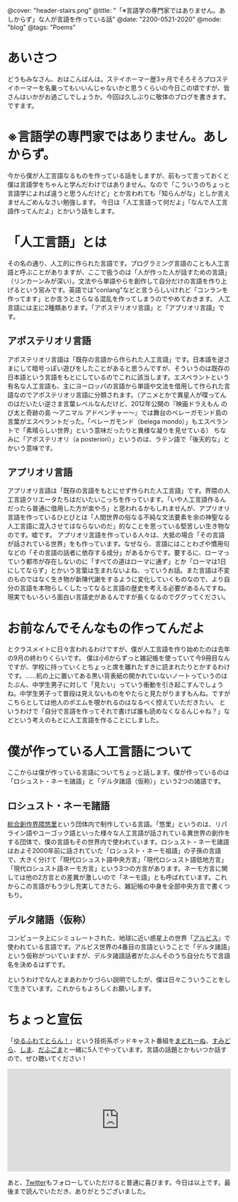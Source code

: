 @cover: "header-stairs.png"
@title: "「※言語学の専門家ではありません。あしからず」な人が言語を作っている話"
@date: "2200-0521-2020"
@mode: "blog"
@tags: "Poems"

# あいさつ
どうもみなさん、おはこんばんは。ステイホーマー歴3ヶ月でそろそろプロステイホーマーを名乗ってもいいんじゃないかと思うくらいの今日この頃ですが、皆さんはいかがお過ごしでしょうか。今回は久しぶりに敬体のブログを書きます。ですます。

# ※言語学の専門家ではありません。あしからず。
今から僕が人工言語なるものを作っている話をしますが、前もって言っておくと僕は言語学をちゃんと学んだわけではありません。なので「こういうのちょっと言語学によれば違うと思うんだけど」とか言われても「知らんがな」としか言えませんごめんなさい勉強します。
今日は「人工言語って何だよ」「なんで人工言語作ってんだよ」とかいう話をします。

# 「人工言語」とは
その名の通り、人工的に作られた言語です。プログラミング言語のことも人工言語と呼ぶことがありますが、ここで扱うのは「人が作った人が話すための言語」（リンカーンみが深い）。文法やら単語やらを創作して自分だけの言語を作り上げるという営みです。英語では"conlang"などと言うらしいけれど「コンランを作ってます」とか言うとさらなる混乱を作ってしまうのでやめておきます。
人工言語には主に2種類あります。「アポステリオリ言語」と「アプリオリ言語」です。
## アポステリオリ言語
アポステリオリ言語は「既存の言語から作られた人工言語」です。日本語を逆さまにして暗号っぽい遊びをしたことがあると思うんですが、そういうのは既存の日本語という言語をもとにしているのでこれに該当します。エスペラントという有名な人工言語も、主にヨーロッパの言語から単語や文法を借用して作られた言語なのでアポステリオリ言語に分類されます。（アニメとかで異星人が喋ってんのはだいたい逆さま言葉レベルなんだけど、2012年公開の『映画ドラえもん のび太と奇跡の島 〜アニマル アドベンチャー〜』では舞台のベレーガモンド島の言葉がエスペラントだった。「ベレーガモンド（belega mondo）」もエスペラントで「素晴らしい世界」という意味だったりと異様な凝りを見せている）
ちなみに「アポステリオリ（a posteriori）」というのは、ラテン語で「後天的な」とかいう意味です。
## アプリオリ言語
アプリオリ言語は「既存の言語をもとにせず作られた人工言語」です。界隈の人工言語クリエータたちはだいたいこっちを作っています。「いや人工言語作るんだったら普通に借用した方が楽やろ」と思われるかもしれませんが、アプリオリ言語を作っているひとびとは「人間世界の俗なる不純な文法要素を余の神聖なる人工言語に混入させてはならないのだ」的なことを思っている堅苦しい生き物なのです。嘘です。
アプリオリ言語を作っている人々は、大抵の場合「その言語が話されている世界」をも作っています。なぜなら、言語にはことわざや慣用句などの「その言語の話者に依存する成分」があるからです。要するに、ローマっていう都市が存在しないのに「すべての道はローマに通ず」とか「ローマは1日にしてならず」とかいう言葉は生まれないよね、っていうお話。また言語は不変のものではなく生き物が新陳代謝をするように変化していくものなので、より自分の言語を本物らしくしたってなると言語の歴史を考える必要があるんですね。現実でもいろいろ面白い言語史があるんですが長くなるのでググってください。

# お前なんでそんなもの作ってんだよ
とクラスメイトに日々言われるわけですが、僕が人工言語を作り始めたのは去年の9月の終わりくらいです。
僕は小6からずっと雑記帳を使っていて今9冊目なんですが、学校に持っていくとちょっと席を離れたすきに読まれたりとかするわけです。……机の上に置いてある黒い背表紙の開かれていないノートっていうのはたぶん、中学生男子に対して「見たい」っていう衝動を引き起こすんでしょうね。中学生男子って普段は見えないものをやたらと見たがりますもんね。ですがこちらとしては他人のポエムを覗かれるのはなるべく控えていただきたい。
というわけで「自分で言語を作ってそれで書けば誰も読めなくなるんじゃね？」などという考えのもとに人工言語を作ることにしました。

# 僕が作っている人工言語について
ここからは僕が作っている言語についてちょっと話します。僕が作っているのは「ロシュスト・ネーモ諸語」と「デルタ諸語（仮称）」という2つの諸語です。
## ロシュスト・ネーモ諸語
[総合創作界隈悠里](https://sites.google.com/site/jurliyuuri/home/you-li)という団体内で制作している言語。「悠里」というのは、リパライン語やユーゴック語といった様々な人工言語が話されている異世界の創作をする団体で、僕の言語もその世界内で使われています。ロシュスト・ネーモ諸語はおよそ2000年前に話されていた「ロシュスト・ネーモ祖語」の子孫の言語で、大きく分けて「現代ロシュスト語中央方言」「現代ロシュスト語低地方言」「現代ロシュスト語ネーモ方言」という3つの方言があります。ネーモ方言に関しては他の2方言との差異が激しいので「ネーモ語」とも呼ばれています。これからこの言語がもう少し充実してきたら、雑記帳の中身を全部中央方言で書くつもり。
## デルタ諸語（仮称）
コンピュータ上にシミュレートされた、地球に近い惑星上の世界「[アルビス](https://pianists.github.io/PsMemoBlog/conworld/)」で使われている言語です。アルビス世界の4番目の言語ということで「デルタ諸語」という仮称がついていますが、デルタ諸語話者がたぶんそのうち自分たちで言語名を決めるはずです。

というわけでなんとまあわかりづらい説明でしたが、僕は日々こういうことをして生きています。これからもよろしくお願いします。

# ちょっと宣伝
「[ゆるふわてとらん！](https://twitter.com/yurufuwaan)」という技術系ポッドキャスト番組を[まどれーぬ](https://twitter.com/madoreenu314)、[すみどら](https://twitter.com/sizumita)、[しま](https://twitter.com/sh1ma)、[だふごま](https://twitter.com/Duf_5ma)と一緒に5人でやっています。言語の話題とかもいつか話すので、ぜひ聴いてください！
<iframe src="https://open.spotify.com/embed-podcast/show/34bzCauREwvNd6crtm2zaN" width="100%" height="232" frameborder="0" allowtransparency="true" allow="encrypted-media"></iframe>

あと、[Twitter](https://twitter.com/MamoruItoi)もフォローしていただけると普通に喜びます。今日は以上です。最後まで読んでいただき、ありがとうございました。